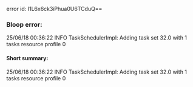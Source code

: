 error id: I1L6x6ck3iPhua0U6TCduQ==
### Bloop error:

25/06/18 00:36:22 INFO TaskSchedulerImpl: Adding task set 32.0 with 1 tasks resource profile 0
#### Short summary: 

25/06/18 00:36:22 INFO TaskSchedulerImpl: Adding task set 32.0 with 1 tasks resource profile 0